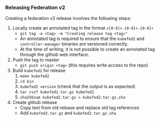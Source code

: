 ### Releasing Federation v2

Creating a federation v2 release involves the following steps:

1. Locally create an annotated tag in the format `v[0-9]+.[0-9]+.[0-9]+`
    - `git tag -a <tag> -m "Creating release tag <tag>"`
    - An annotated tag is required to ensure that the `kubefed2` and
      `controller-manager` binaries are versioned correctly.
    - At the time of writing, it is not possible to create an
      annotated tag through the github web interface.
2. Push the tag to master
    - `git push origin <tag>` (this requires write access to the repo)
3. Build `kubefed2` for release
    1. `make kubefed2`
    2. `cd bin`
    3. `kubefed2 version` (check that the output is as expected)
    4. `tar cvzf kubefed2.tar.gz kubefed2`
    5. `sha256sum kubefed2.tar.gz > kubefed2.tar.gz.sha`
4. Create github release
    - Copy text from old release and replace old tag references
    - Add `kubefed2.tar.gz` and `kubefed2.tar.gz.sha`
